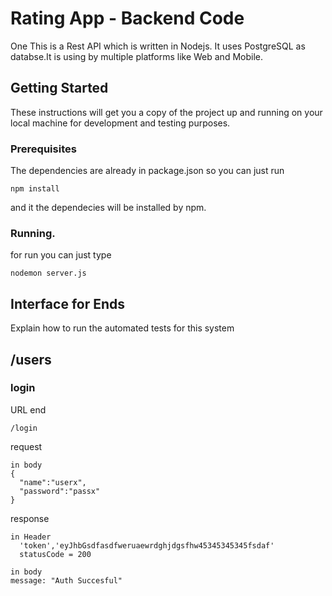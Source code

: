 # Rating App - Backend Code

One This is a Rest API which is written in Nodejs. It uses PostgreSQL as databse.It is using by multiple platforms like Web and Mobile.

## Getting Started

These instructions will get you a copy of the project up and running on your local machine for development and testing purposes. 

### Prerequisites

The dependencies are already in package.json so you can just run

```
npm install
```

and it the dependecies will be installed by npm.
### Running.

for run you can just type
```
nodemon server.js
```


## Interface for Ends

Explain how to run the automated tests for this system
## /users
### login
URL end
```
/login
```
request
```
in body
{
  "name":"userx",
  "password":"passx"
}
```
response 
```
in Header
  'token','eyJhbGsdfasdfweruaewrdghjdgsfhw45345345345fsdaf'
  statusCode = 200
```
```
in body
message: "Auth Succesful"
```




















